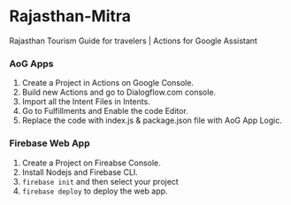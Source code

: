 # Rajasthan-Mitra
Rajasthan Tourism Guide for travelers | Actions for Google Assistant

### AoG Apps

1. Create a Project in Actions on Google Console.
2. Build new Actions and go to Dialogflow.com console.
3. Import all the Intent Files in Intents.
4. Go to Fulfillments and Enable the code Editor.
5. Replace the code with index.js & package.json file with AoG App Logic.


### Firebase Web App

1. Create a Project on Fireabse Console.
2. Install Nodejs and Firebase CLI.
3. `firebase init` and then select your project
4. `firebase deploy` to deploy the web app.
